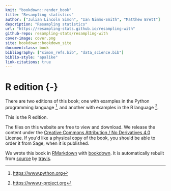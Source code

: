 ```yaml
---
knit: "bookdown::render_book"
title: "Resampling statistics"
author: ["Julian Lincoln Simon", "Ian Nimmo-Smith", "Matthew Brett"]
description: "Resampling statistics"
url: "https://resampling-stats.github.io/resampling-with"
github-repo: resampling-stats/resampling-with
cover-image: cover.png
site: bookdown::bookdown_site
documentclass: book
bibliography: ["simon_refs.bib", "data_science.bib"]
biblio-style: "apalike"
link-citations: true
---
```


# R edition {-}

There are two editions of this book; one with examples in the Python
programming language [^python], and another with examples in the R language
[^R].

This is the R edition.

The files on this website are free to view and download. We release the content
under the [Creative Commons Attribution / No Derivatives
4.0](http://creativecommons.org/licenses/by-nd/4.0/) License. If you'd like
a physical copy of the book, you should be able to order it from Sage, when it
is published.

We wrote this book in
[RMarkdown](https://rmarkdown.rstudio.com) with
[bookdown](https://bookdown.org). It is automatically rebuilt
from
[source](https://github.com/resampling-stats/resampling-with) by
[travis](http://travis-ci.org/).

<!---
Links that we may use in several chapters.
-->

[^python]: <https://www.python.org>
[^R]: <https://www.r-project.org>
